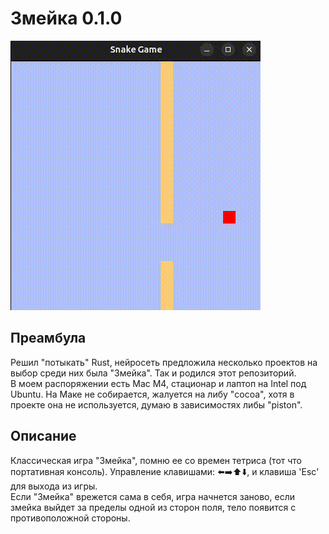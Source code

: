 # Змейка 0.1.0 

!["GAME DEMO"](demo.gif)

## Преамбула
Решил "потыкать" Rust, нейросеть предложила несколько проектов на выбор среди них была "Змейка". Так и родился этот репозиторий.<br>
В моем распоряжении есть Mac M4, стационар и лаптоп на Intel под Ubuntu.
На Маке не собирается, жалуется на либу "cocoa", хотя в проекте она не используется, думаю в зависимостях либы "piston".

## Описание
Классическая игра "Змейка", помню ее со времен тетриса (тот что портативная консоль).
Управление клавишами: ⬅️➡️⬆️⬇️, и клавиша 'Esc' для выхода из игры.<br>
Если "Змейка" врежется сама в себя, игра начнется заново, если змейка выйдет за пределы одной из сторон поля, тело появится с противоположной стороны. 

